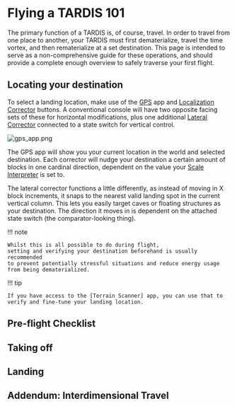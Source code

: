 # Flying a TARDIS 101

The primary function of a TARDIS is, of course, travel. In order to travel from one place to another, your TARDIS
must first dematerialize, travel the time vortex, and then rematerialize at a set destination.
This page is intended to serve as a non-comprehensive guide for these operations,
and should provide a complete enough overview to safely traverse your first flight.

## Locating your destination

To select a landing location, make use of the [GPS] app and [Localization Corrector] buttons. 
A conventional console will have two opposite facing sets of these for horizontal modifications, 
plus one additional [Lateral Corrector] connected to a state switch for vertical control.

![gps_app.png](gps_app.png)

The GPS app will show you your current location in the world and selected destination.
Each corrector will nudge your destination a certain amount of blocks in one cardinal direction, 
dependent on the value your [Scale Interpreter] is set to. 

The lateral corrector functions a little differently, as instead of moving in X block increments, 
it snaps to the nearest valid landing spot in the current vertical column.
This lets you easily target caves or floating structures as your destination.
The direction it moves in is dependent on the attached state switch (the comparator-looking thing).

!!! note

    Whilst this is all possible to do during flight, 
    setting and verifying your destination beforehand is usually recommended
    to prevent potentially stressful situations and reduce energy usage from being dematerialized.

!!! tip
    
    If you have access to the [Terrain Scanner] app, you can use that to verify and fine-tune your landing location.

[GPS]: # (TODO)
[Localization Corrector]: console_layout.md#target-localization-corrector
[Lateral Corrector]: console_layout.md#lateral-target-localization-corrector
[Scale Interpreter]: console_layout.md#localization-scale-interpreter
[Terrain Scanner]: # (TODO)

## Pre-flight Checklist


## Taking off


## Landing


## Addendum: Interdimensional Travel